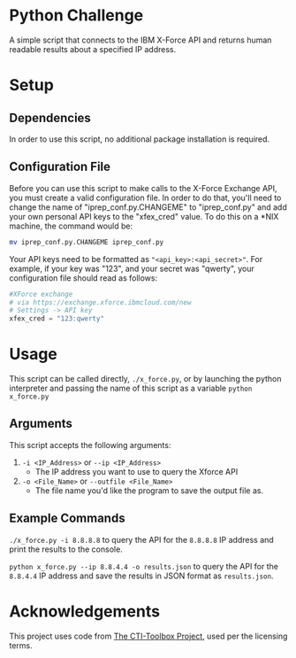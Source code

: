 # Python Challenge
A simple script that connects to the IBM X-Force API and returns human
readable results about a specified IP address.

# Setup
## Dependencies
In order to use this script, no additional package installation is
required.

## Configuration File
Before you can use this script to make calls to the X-Force
Exchange API, you must create a valid configuration file. In order to
do that, you'll need to change the name of "iprep_conf.py.CHANGEME"
to "iprep_conf.py" and add your own personal API keys to the "xfex_cred"
value. To do this on a *NIX machine, the command would be:
```bash
mv iprep_conf.py.CHANGEME iprep_conf.py
```
Your API keys need to be formatted as `"<api_key>:<api_secret>"`. For
example, if your key was "123", and your secret was "qwerty", your
configuration file should read as follows:
```python
#XForce exchange
# via https://exchange.xforce.ibmcloud.com/new
# Settings -> API key
xfex_cred = "123:qwerty"
```

# Usage
This script can be called directly, `./x_force.py`, or by launching the
python interpreter and passing the name of this script as a variable
`python x_force.py`

## Arguments
This script accepts the following arguments:
1. `-i <IP_Address>` or `--ip <IP_Address>`
   - The IP address you want to use to query the Xforce API
2. `-o <File_Name>` or `--outfile <File_Name>`
   - The file name you'd like the program to save the output file as.

## Example Commands
`./x_force.py -i 8.8.8.8` to query the API for the `8.8.8.8` IP address
and print the results to the console.

`python x_force.py --ip 8.8.4.4 -o results.json` to query the API for
the `8.8.4.4` IP address and save the results in JSON format as
`results.json`.

# Acknowledgements
This project uses code from
[The CTI-Toolbox Project](https://github.com/johestephan/CTI-Toolbox),
used per the licensing terms.
